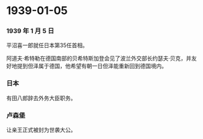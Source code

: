 # 1939-01-05

### 1939 年 1 月 5 日

平沼喜一郎就任日本第35任首相。

阿道夫·希特勒在德国南部的贝希特斯加登会见了波兰外交部长约瑟夫·贝克，并友好地提到但泽属于德国，他希望有朝一日但泽能重新回到德国境内。

### 日本

有田八郎辞去外务大臣职务。

### 卢森堡

让亲王正式被封为世袭大公。